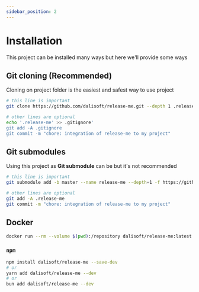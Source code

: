 ```yaml
---
sidebar_position: 2
---
```


# Installation

This project can be installed many ways but here we'll provide some ways

## Git cloning (Recommended)

Cloning on project folder is the easiest and safest way to use project

```bash title="Bash (Terminal)"
# this line is important
git clone https://github.com/dalisoft/release-me.git --depth 1 .release-me

# other lines are optional
echo '.release-me' >> .gitignore'
git add -A .gitignore
git commit -m "chore: integration of release-me to my project"
```

## Git submodules

Using this project as **Git submodule** can be but it's not recommended

```bash title="Bash (Terminal)"
# this line is important
git submodule add -b master --name release-me --depth=1 -f https://github.com/dalisoft/release-me.git .release-me

# other lines are optional
git add -A .release-me
git commit -m "chore: integration of release-me to my project"
```

## Docker

```bash title="Bash (Terminal)"
docker run --rm --volume $(pwd):/repository dalisoft/release-me:latest
```

### `npm`

```bash title="Bash (Terminal)"
npm install dalisoft/release-me --save-dev
# or
yarn add dalisoft/release-me --dev
# or
bun add dalisoft/release-me --dev
```

